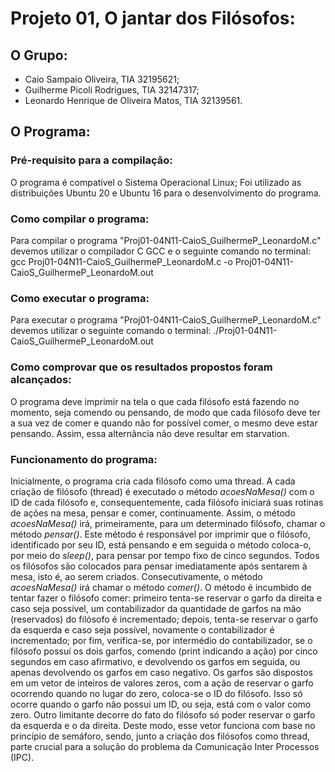 # Projeto 01, O jantar dos Filósofos:

## O Grupo:

* Caio Sampaio Oliveira, TIA 32195621;
* Guilherme Picoli Rodrigues, TIA 32147317;
* Leonardo Henrique de Oliveira Matos, TIA 32139561.

## O Programa:

### Pré-requisito para a compilação:

  O programa é compatível o Sistema Operacional Linux;
Foi utilizado as distribuições Ubuntu 20 e Ubuntu 16 para o desenvolvimento do programa.

### Como compilar o programa:

  Para compilar o programa "Proj01-04N11-CaioS_GuilhermeP_LeonardoM.c" devemos utilizar o compilador C GCC e o seguinte comando no terminal:
gcc Proj01-04N11-CaioS_GuilhermeP_LeonardoM.c -o Proj01-04N11-CaioS_GuilhermeP_LeonardoM.out

### Como executar o programa:

  Para executar o programa "Proj01-04N11-CaioS_GuilhermeP_LeonardoM.c" devemos utilizar o seguinte comando o terminal:
./Proj01-04N11-CaioS_GuilhermeP_LeonardoM.out

### Como comprovar que os resultados propostos foram alcançados:

  O programa deve imprimir na tela o que cada filósofo está fazendo no momento, seja comendo ou pensando, de modo que
cada filósofo deve ter a sua vez de comer e quando não for possível comer, o mesmo deve estar pensando. Assim, essa
alternância não deve resultar em starvation.

### Funcionamento do programa:

  Inicialmente, o programa cria cada filósofo como uma thread. A cada criação de filósofo (thread) é executado o método _acoesNaMesa()_ com o ID de cada filósofo e,
consequentemente, cada filósofo iniciará suas rotinas de ações na mesa, pensar e comer, continuamente.
  Assim, o método _acoesNaMesa()_ irá, primeiramente, para um determinado filósofo, chamar o método _pensar()_. Este método é responsável por imprimir que o filósofo, identificado por seu ID, está pensando e em seguida o método coloca-o, por meio do _sleep()_, para pensar por tempo fixo de cinco segundos. Todos os filósofos são colocados para pensar imediatamente após sentarem à mesa, isto é, ao serem criados.
  Consecutivamente, o método _acoesNaMesa()_ irá chamar o método _comer()_. O método é incumbido de tentar fazer o filósofo comer: primeiro tenta-se reservar o garfo da direita e caso seja possível, um contabilizador da quantidade de garfos na mão (reservados) do filósofo é incrementado; depois, tenta-se reservar o garfo da esquerda e caso seja possível, novamente o contabilizador é incrementado; por fim, verifica-se, por intermédio do contabilizador, se o filósofo possuí os dois garfos, comendo (print indicando a ação) por cinco segundos em caso afirmativo, e devolvendo os garfos em seguida, ou apenas devolvendo os garfos em caso negativo.
  Os garfos são dispostos em um vetor de inteiros de valores zeros, com a ação de reservar o garfo ocorrendo quando no lugar do zero, coloca-se o ID do filósofo. Isso só ocorre quando o garfo não possui um ID, ou seja, está com o valor como zero. Outro limitante decorre do fato do filósofo só poder reservar o garfo da esquerda e o da direita. Deste modo, esse vetor funciona com base no princípio de semáforo, sendo, junto a criação dos filósofos como thread, parte crucial para a solução do problema da Comunicação Inter Processos (IPC).
